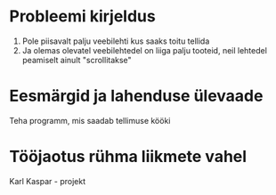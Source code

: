 # Probleemi kirjeldus
1. Pole piisavalt palju veebilehti kus saaks toitu tellida
2. Ja olemas olevatel veebilehtedel on liiga palju tooteid, neil lehtedel peamiselt ainult "scrollitakse"
# Eesmärgid ja lahenduse ülevaade
Teha programm, mis saadab tellimuse kööki
# Tööjaotus rühma liikmete vahel
Karl Kaspar - projekt
